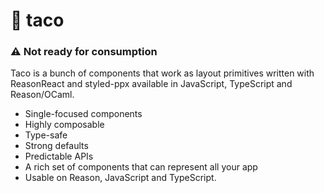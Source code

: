 # 🌮 taco

### ⚠️ Not ready for consumption

Taco is a bunch of components that work as layout primitives written with ReasonReact and styled-ppx available in JavaScript, TypeScript and Reason/OCaml.

- Single-focused components
- Highly composable
- Type-safe
- Strong defaults
- Predictable APIs
- A rich set of components that can represent all your app
- Usable on Reason, JavaScript and TypeScript.

<!--
- Token generation
    - Generate all spacings/font-sizes/line-heights/shadows based on a config
    - Generate color palette based on your base color
- Capacity to be extended. -->
